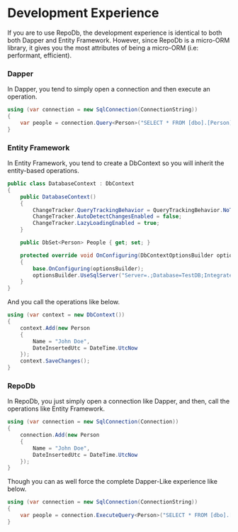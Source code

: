 # Development Experience

If you are to use RepoDb, the development experience is identical to both both Dapper and Entity Framework. However, since RepoDb is a micro-ORM library, it gives you the most attributes of being a micro-ORM (i.e: performant, efficient).

### Dapper

In Dapper, you tend to simply open a connection and then execute an operation.

```csharp
using (var connection = new SqlConnection(ConnectionString))
{
	var people = connection.Query<Person>("SELECT * FROM [dbo].[Person]");
}
```

### Entity Framework

In Entity Framework, you tend to create a DbContext so you will inherit the entity-based operations.

```csharp
public class DatabaseContext : DbContext
{
	public DatabaseContext()
	{
		ChangeTracker.QueryTrackingBehavior = QueryTrackingBehavior.NoTracking;
		ChangeTracker.AutoDetectChangesEnabled = false;
		ChangeTracker.LazyLoadingEnabled = true;
	}

	public DbSet<Person> People { get; set; }

	protected override void OnConfiguring(DbContextOptionsBuilder optionsBuilder)
	{
		base.OnConfiguring(optionsBuilder);
		optionsBuilder.UseSqlServer("Server=.;Database=TestDB;Integrated Security=SSPI;");
	}
}
```

And you call the operations like below.

```csharp
using (var context = new DbContext())
{
	context.Add(new Person
	{
		Name = "John Doe",
		DateInsertedUtc = DateTime.UtcNow
	});
	context.SaveChanges();
}
```

### RepoDb

In RepoDb, you just simply open a connection like Dapper, and then, call the operations like Entity Framework.

```csharp
using (var connection = new SqlConnection(Connection))
{
	connection.Add(new Person
	{
		Name = "John Doe",
		DateInsertedUtc = DateTime.UtcNow
	});
}
```

Though you can as well force the complete Dapper-Like experience like below.

```csharp
using (var connection = new SqlConnection(ConnectionString))
{
	var people = connection.ExecuteQuery<Person>("SELECT * FROM [dbo].[Person]");
}
```